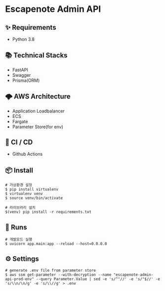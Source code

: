 # Escapenote Admin API

## ✨ Requirements

- Python 3.8

## 📚 Technical Stacks

- FastAPI
- Swagger
- Prisma(ORM)

## 🌩 AWS Architecture

- Application Loadbalancer
- ECS
- Fargate
- Parameter Store(for env)

## 🚡 CI / CD

- Github Actions

## 📦 Install

```shell
# 가상환경 설정
$ pip install virtualenv
$ virtualenv venv
$ source venv/bin/activate

# 라이브러리 설치
$(venv) pip install -r requirements.txt
```

## 🔨 Runs

```shell
# 개발모드 실행
$ uvicorn app.main:app --reload --host=0.0.0.0
```

## ⚙️ Settings

```shell
# generate .env file from parameter store
$ aws ssm get-parameter --with-decryption --name "escapenote-admin-api-prod-env" --query Parameter.Value | sed -e 's/^"//' -e 's/"$//' -e 's/\\n/\n/g' -e 's/\\//g' > .env
```
